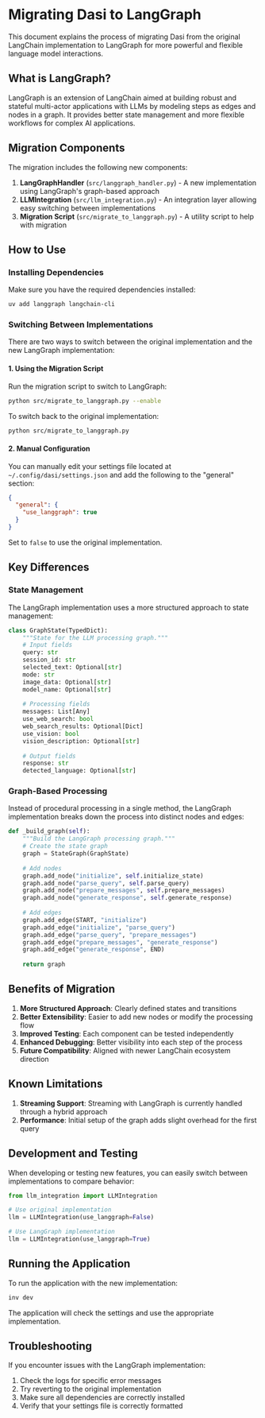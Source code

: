 # Migrating Dasi to LangGraph

This document explains the process of migrating Dasi from the original LangChain implementation to LangGraph for more powerful and flexible language model interactions.

## What is LangGraph?

LangGraph is an extension of LangChain aimed at building robust and stateful multi-actor applications with LLMs by modeling steps as edges and nodes in a graph. It provides better state management and more flexible workflows for complex AI applications.

## Migration Components

The migration includes the following new components:

1. **LangGraphHandler** (`src/langgraph_handler.py`) - A new implementation using LangGraph's graph-based approach
2. **LLMIntegration** (`src/llm_integration.py`) - An integration layer allowing easy switching between implementations
3. **Migration Script** (`src/migrate_to_langgraph.py`) - A utility script to help with migration

## How to Use

### Installing Dependencies

Make sure you have the required dependencies installed:

```bash
uv add langgraph langchain-cli
```

### Switching Between Implementations

There are two ways to switch between the original implementation and the new LangGraph implementation:

#### 1. Using the Migration Script

Run the migration script to switch to LangGraph:

```bash
python src/migrate_to_langgraph.py --enable
```

To switch back to the original implementation:

```bash
python src/migrate_to_langgraph.py
```

#### 2. Manual Configuration

You can manually edit your settings file located at `~/.config/dasi/settings.json` and add the following to the "general" section:

```json
{
  "general": {
    "use_langgraph": true
  }
}
```

Set to `false` to use the original implementation.

## Key Differences

### State Management

The LangGraph implementation uses a more structured approach to state management:

```python
class GraphState(TypedDict):
    """State for the LLM processing graph."""
    # Input fields
    query: str
    session_id: str
    selected_text: Optional[str]
    mode: str
    image_data: Optional[str]
    model_name: Optional[str]
    
    # Processing fields
    messages: List[Any]
    use_web_search: bool
    web_search_results: Optional[Dict]
    use_vision: bool
    vision_description: Optional[str]
    
    # Output fields
    response: str
    detected_language: Optional[str]
```

### Graph-Based Processing

Instead of procedural processing in a single method, the LangGraph implementation breaks down the process into distinct nodes and edges:

```python
def _build_graph(self):
    """Build the LangGraph processing graph."""
    # Create the state graph
    graph = StateGraph(GraphState)
    
    # Add nodes
    graph.add_node("initialize", self.initialize_state)
    graph.add_node("parse_query", self.parse_query)
    graph.add_node("prepare_messages", self.prepare_messages)
    graph.add_node("generate_response", self.generate_response)
    
    # Add edges
    graph.add_edge(START, "initialize")
    graph.add_edge("initialize", "parse_query")
    graph.add_edge("parse_query", "prepare_messages")
    graph.add_edge("prepare_messages", "generate_response")
    graph.add_edge("generate_response", END)
    
    return graph
```

## Benefits of Migration

1. **More Structured Approach**: Clearly defined states and transitions
2. **Better Extensibility**: Easier to add new nodes or modify the processing flow
3. **Improved Testing**: Each component can be tested independently
4. **Enhanced Debugging**: Better visibility into each step of the process
5. **Future Compatibility**: Aligned with newer LangChain ecosystem direction

## Known Limitations

1. **Streaming Support**: Streaming with LangGraph is currently handled through a hybrid approach
2. **Performance**: Initial setup of the graph adds slight overhead for the first query

## Development and Testing

When developing or testing new features, you can easily switch between implementations to compare behavior:

```python
from llm_integration import LLMIntegration

# Use original implementation
llm = LLMIntegration(use_langgraph=False)

# Use LangGraph implementation
llm = LLMIntegration(use_langgraph=True)
```

## Running the Application

To run the application with the new implementation:

```bash
inv dev
```

The application will check the settings and use the appropriate implementation.

## Troubleshooting

If you encounter issues with the LangGraph implementation:

1. Check the logs for specific error messages
2. Try reverting to the original implementation
3. Make sure all dependencies are correctly installed
4. Verify that your settings file is correctly formatted 